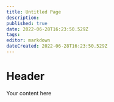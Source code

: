 ```yaml
---
title: Untitled Page
description: 
published: true
date: 2022-06-28T16:23:50.529Z
tags: 
editor: markdown
dateCreated: 2022-06-28T16:23:50.529Z
---
```


# Header
Your content here